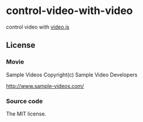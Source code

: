 # control-video-with-video 

control video with [video.js](http://videojs.com/)

## License

### Movie

Sample Videos Copyright(c) Sample Video Developers

http://www.sample-videos.com/

### Source code

The MIT license.
